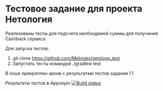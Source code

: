 # Тестовое задание для проекта Нетология
Реализованы тесты для подсчета необходимой суммы для получения Cashback сервиса

Для запуска тестов:

1. git clone https://github.com/Melnioks/netology_test
2. Запустить тесты командой ./gradlew test

В issue прикреплен архив с результатми тестов задания 1.1

Результаты тестов в Appveyor [![Build status](https://ci.appveyor.com/api/projects/status/yqe93slfjt3oe84m?svg=true)](https://ci.appveyor.com/project/Melnioks/netology-test)

